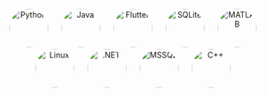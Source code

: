 <p align="center">
  <img src="https://cdn.jsdelivr.net/gh/devicons/devicon@latest/icons/python/python-original.svg" alt="Python" width="70" style="margin:0 10px; border-radius:50%;" />
  <img src="https://cdn.jsdelivr.net/gh/devicons/devicon@latest/icons/java/java-original.svg" alt="Java" width="70" style="margin:0 10px; border-radius:50%;" />
  <img src="https://cdn.jsdelivr.net/gh/devicons/devicon@latest/icons/flutter/flutter-original.svg" alt="Flutter" width="70" style="margin:0 10px; border-radius:50%;" />
  <img src="https://cdn.jsdelivr.net/gh/devicons/devicon@latest/icons/sqlite/sqlite-original.svg" alt="SQLite" width="70" style="margin:0 10px; border-radius:50%;" />
  <img src="https://cdn.jsdelivr.net/gh/devicons/devicon@latest/icons/matlab/matlab-original.svg" alt="MATLAB" width="70" style="margin:0 10px; border-radius:50%;" />
  <img src="https://cdn.jsdelivr.net/gh/devicons/devicon@latest/icons/linux/linux-original.svg" alt="Linux" width="70" style="margin:0 10px; border-radius:50%;" />
  <img src="https://skillicons.dev/icons?i=dotnet" alt=".NET" width="70" style="margin:0 10px; border-radius:50%;" />
  <img src="https://cdn.jsdelivr.net/gh/devicons/devicon@latest/icons/microsoftsqlserver/microsoftsqlserver-original.svg" alt="MSSQL" width="70" style="margin:0 10px; border-radius:50%;" />
  <img src="https://cdn.jsdelivr.net/gh/devicons/devicon@latest/icons/cplusplus/cplusplus-original.svg" alt="C++" width="70" style="margin:0 10px; border-radius:50%;" />
</p>
